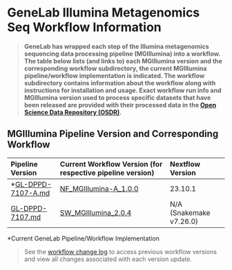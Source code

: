 # GeneLab Illumina Metagenomics Seq Workflow Information

> **GeneLab has wrapped each step of the Illumina metagenomics sequencing data processing pipeline (MGIllumina) into a workflow. The table below lists (and links to) each MGIllumina version and the corresponding workflow subdirectory, the current MGIllumina pipeline/workflow implementation is indicated. The workflow subdirectory contains information about the workflow along with instructions for installation and usage. Exact workflow run info and MGIllumina version used to process specific datasets that have been released are provided with their processed data in the [Open Science Data Repository (OSDR)](https://osdr.nasa.gov/bio/repo/).**  

## MGIllumina Pipeline Version and Corresponding Workflow

|Pipeline Version|Current Workflow Version (for respective pipeline version)|Nextflow Version| 
|:---------------|:---------------------------------------------------------|:---------------|
|*[GL-DPPD-7107-A.md](../Pipeline_GL-DPPD-7107_Versions/GL-DPPD-7107-A.md)|[NF_MGIllumina-A_1.0.0](NF_MGIllumina-A)|23.10.1|
|[GL-DPPD-7107.md](../Pipeline_GL-DPPD-7107_Versions/GL-DPPD-7107.md)|[SW_MGIllumina_2.0.4](SW_MGIllumina)|N/A (Snakemake v7.26.0)|


*Current GeneLab Pipeline/Workflow Implementation

> See the [workflow change log](NF_MGIllumina/CHANGELOG.md) to access previous workflow versions and view all changes associated with each version update.
